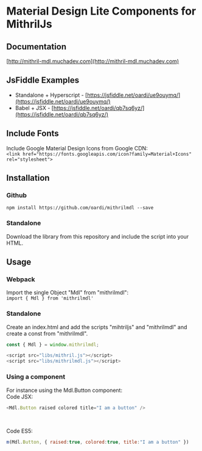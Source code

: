 # Material Design Lite Components for MithrilJs

## Documentation
[http://mithril-mdl.muchadev.com](http://mithril-mdl.muchadev.com)

## JsFiddle Examples
* Standalone + Hyperscript - [https://jsfiddle.net/oardi/ue9ouymq/](https://jsfiddle.net/oardi/ue9ouymq/)
* Babel + JSX - [https://jsfiddle.net/oardi/qb7sq6yz/](https://jsfiddle.net/oardi/qb7sq6yz/)


## Include Fonts
Include Google Material Design Icons from Google CDN: <br/>
`<link href="https://fonts.googleapis.com/icon?family=Material+Icons" rel="stylesheet">`


## Installation
### Github
`npm install https://github.com/oardi/mithrilmdl --save`

### Standalone
Download the library from this repository and include the script into your HTML.


## Usage
### Webpack
Import the single Object "Mdl" from "mithrilmdl": <br/>
`import { Mdl } from 'mithrilmdl'`

### Standalone
Create an index.html and add the scripts "mihtriljs" and "mithrilmdl" and create a const from "mithrilmdl". <br/>
```js
const { Mdl } = window.mithrilmdl;

<script src="libs/mithril.js"></script>
<script src="libs/mithrilmdl.js"></script>
```

### Using a component
For instance using the Mdl.Button component: <br/>
Code JSX: <br/>
```js
<Mdl.Button raised colored title="I am a button" />
```
<br/>

Code ES5: <br/>
```js
m(Mdl.Button, { raised:true, colored:true, title:"I am a button" })
```
